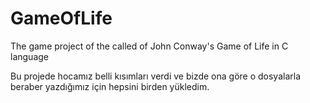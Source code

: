 # GameOfLife 
The game project of the called of John Conway's Game of Life in C language

Bu projede hocamız belli kısımları verdi ve bizde ona göre o dosyalarla beraber yazdığımız için hepsini birden yükledim.
